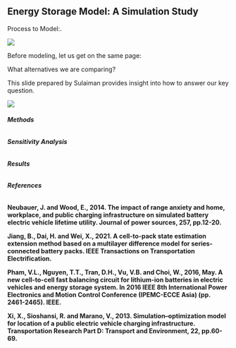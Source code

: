 ## Energy Storage Model: A Simulation Study

Process to Model:. 

![](strategy.png)


Before modeling, let us get on the same page: 

What alternatives we are comparing? 

This slide prepared by Sulaiman provides insight into how to answer our key question.


<b>

<b/>

![](Sulaiman.png)

<b>

<b/>























###### **Methods**


###### **Sensitivity Analysis**


###### **Results**


###### **References**


Neubauer, J. and Wood, E., 2014. The impact of range anxiety and home, workplace, and public charging infrastructure on simulated battery electric vehicle lifetime utility. Journal of power sources, 257, pp.12-20.

Jiang, B., Dai, H. and Wei, X., 2021. A cell-to-pack state estimation extension method based on a multilayer difference model for series-connected battery packs. IEEE Transactions on Transportation Electrification.

Pham, V.L., Nguyen, T.T., Tran, D.H., Vu, V.B. and Choi, W., 2016, May. A new cell-to-cell fast balancing circuit for lithium-ion batteries in electric vehicles and energy storage system. In 2016 IEEE 8th International Power Electronics and Motion Control Conference (IPEMC-ECCE Asia) (pp. 2461-2465). IEEE.

Xi, X., Sioshansi, R. and Marano, V., 2013. Simulation–optimization model for location of a public electric vehicle charging infrastructure. Transportation Research Part D: Transport and Environment, 22, pp.60-69.


